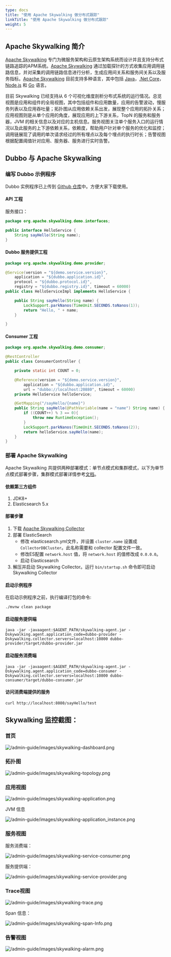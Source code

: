```yaml
---
type: docs
title: "使用 Apache Skywalking 做分布式跟踪"
linkTitle: "使用 Apache Skywalking 做分布式跟踪"
weight: 5
---
```


## Apache Skywalking 简介

[Apache Skywalking](https://github.com/apache/skywalking) 专门为微服务架构和云原生架构系统而设计并且支持分布式链路追踪的APM系统。[Apache Skywalking](https://github.com/apache/skywalking) 通过加载探针的方式收集应用调用链路信息，并对采集的调用链路信息进行分析，生成应用间关系和服务间关系以及服务指标。[Apache Skywalking](https://github.com/apache/skywalking) 目前支持多种语言，其中包括 [Java](https://github.com/apache/skywalking)，[.Net Core](https://github.com/SkyAPM/SkyAPM-dotnet)，[Node.js](https://github.com/apache/skywalking-nodejs) 和 [Go](https://github.com/SkyAPM/go2sky) 语言。

目前 Skywalking 已经支持从 6 个可视化维度剖析分布式系统的运行情况。总览视图是应用和组件的全局视图，其中包括组件和应用数量，应用的告警波动，慢服务列表以及应用吞吐量；拓扑图从应用依赖关系出发，展现整个应用的拓扑关系；应用视图则是从单个应用的角度，展现应用的上下游关系，TopN 的服务和服务器，JVM 的相关信息以及对应的主机信息。服务视图关注单个服务入口的运行情况以及此服务的上下游依赖关系，依赖度，帮助用户针对单个服务的优化和监控；调用链展现了调用的单次请求经过的所有埋点以及每个埋点的执行时长；告警视图根据配置阈值针对应用、服务器、服务进行实时告警。

## Dubbo 与 Apache Skywalking

### 编写 Dubbo 示例程序

Dubbo 实例程序已上传到 [Github 仓库](https://github.com/SkywalkingTest/dubbo-trace-example)中。方便大家下载使用。

#### API 工程

服务接口：

```java
package org.apache.skywalking.demo.interfaces;

public interface HelloService {
	String sayHello(String name);
}
```

#### Dubbo 服务提供工程

```java
package org.apache.skywalking.demo.provider;

@Service(version = "${demo.service.version}",
	application = "${dubbo.application.id}",
	protocol = "${dubbo.protocol.id}",
	registry = "${dubbo.registry.id}", timeout = 60000)
public class HelloServiceImpl implements HelloService {

	public String sayHello(String name) {
		LockSupport.parkNanos(TimeUnit.SECONDS.toNanos(1));
		return "Hello, " + name;
	}

}
```

#### Consumer 工程

```java
package org.apache.skywalking.demo.consumer;

@RestController
public class ConsumerController {

	private static int COUNT = 0;

	@Reference(version = "${demo.service.version}",
		application = "${dubbo.application.id}",
		url = "dubbo://localhost:20880", timeout = 60000)
	private HelloService helloService;

	@GetMapping("/sayHello/{name}")
	public String sayHello(@PathVariable(name = "name") String name) {
		if ((COUNT++) % 3 == 0){
			throw new RuntimeException();
		}
		LockSupport.parkNanos(TimeUnit.SECONDS.toNanos(2));
		return helloService.sayHello(name);
	}
}
```

### 部署 Apache Skywalking
Apache Skywalking 共提供两种部署模式：单节点模式和集群模式，以下为单节点模式部署步骤，集群模式部署详情参考[文档](https://skywalking.apache.org/docs/main/next/en/setup/backend/backend-setup/)。

#### 依赖第三方组件

1. JDK8+
2. Elasticsearch 5.x

#### 部署步骤

1. 下载 [Apache Skywalking Collector](http://skywalking.apache.org/downloads/)
2. 部署 ElasticSearch
	* 修改 elasticsearch.yml文件，并设置 `cluster.name` 设置成 `CollectorDBCluster`。此名称需要和 collector 配置文件一致。
	* 修改ES配置 `network.host` 值，将 `network.host` 的值修改成 `0.0.0.0`。
	* 启动 Elasticsearch
3. 解压并启动 Skywalking Collector。运行 `bin/startup.sh` 命令即可启动 Skywalking Collector

#### 启动示例程序

在启动示例程序之前，执行编译打包的命令:

```shell script
./mvnw clean package
```

#### 启动服务提供端

```shell script
java -jar -javaagent:$AGENT_PATH/skywalking-agent.jar -Dskywalking.agent.application_code=dubbo-provider -Dskywalking.collector.servers=localhost:10800 dubbo-provider/target/dubbo-provider.jar
```

#### 启动服务消费端

```shell script
java -jar -javaagent:$AGENT_PATH/skywalking-agent.jar -Dskywalking.agent.application_code=dubbo-consumer -Dskywalking.collector.servers=localhost:10800 dubbo-consumer/target/dubbo-consumer.jar 
```

#### 访问消费端提供的服务

```shell script
curl http://localhost:8080/sayHello/test
```

## Skywalking 监控截图：

### 首页

![/admin-guide/images/skywalking-dashboard.png](/imgs/admin/skywalking-dashboard.png)

### 拓扑图

![/admin-guide/images/skywalking-topology.png](/imgs/admin/skywalking-topology.png)

### 应用视图

![/admin-guide/images/skywalking-application.png](/imgs/admin/skywalking-application.png)

JVM 信息

![/admin-guide/images/skywalking-application_instance.png](/imgs/admin/skywalking-application_instance.png)

###  服务视图

服务消费端：

![/admin-guide/images/skywalking-service-consumer.png](/imgs/admin/skywalking-service-consumer.png)

服务提供端：

![/admin-guide/images/skywalking-service-provider.png](/imgs/admin/skywalking-service-provider.png)

### Trace视图

![/admin-guide/images/skywalking-trace.png](/imgs/admin/skywalking-trace.png)

Span 信息：

![/admin-guide/images/skywalking-span-Info.png](/imgs/admin/skywalking-span-Info.png)

### 告警视图

![/admin-guide/images/skywalking-alarm.png](/imgs/admin/skywalking-alarm.png)